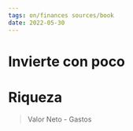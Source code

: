 ```yaml
---
tags: on/finances sources/book
date: 2022-05-30
---
```


# Invierte con poco

# Riqueza
> Valor Neto - Gastos